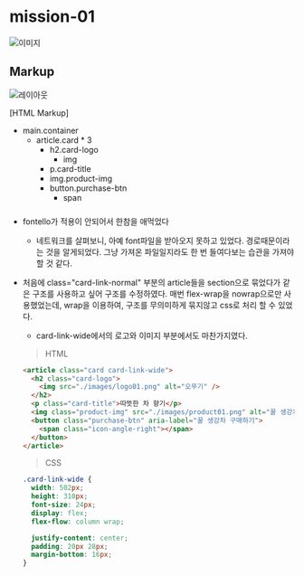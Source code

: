 # mission-01

![이미지](https://github.com/Bambiru/home-work/assets/116716953/d43909d1-d975-4b8d-b999-5df24336eaee)

## Markup

![레이아웃](https://github.com/Bambiru/home-work/assets/116716953/de3674c4-b70b-48e4-b76f-c713a290adda)

[HTML Markup]

- main.container
  - article.card \* 3
    - h2.card-logo
      - img
    - p.card-title
    - img.product-img
    - button.purchase-btn
      - span

###

- fontello가 적용이 안되어서 한참을 애먹었다

  - 네트워크를 살펴보니, 아예 font파일을 받아오지 못하고 있었다.
    경로때문이라는 것을 알게되었다.
    그냥 가져온 파일일지라도 한 번 들여다보는 습관을 가져야 할 것 같다.

- 처음에 class="card-link-normal" 부분의 article들을 section으로 묶었다가
  같은 구조를 사용하고 싶어 구조를 수정하였다.
  매번 flex-wrap을 nowrap으로만 사용했었는데, wrap을 이용하여,
  구조를 무의미하게 묶지않고 css로 처리 할 수 있었다.

  - card-link-wide에서의 로고와 이미지 부분에서도 마찬가지였다.

  > HTML

  ```html
  <article class="card card-link-wide">
    <h2 class="card-logo">
      <img src="./images/logo01.png" alt="오뚜기" />
    </h2>
    <p class="card-title">따뜻한 차 향기</p>
    <img class="product-img" src="./images/product01.png" alt="꿀 생강차" />
    <button class="purchase-btn" aria-label="꿀 생강차 구매하기">
      <span class="icon-angle-right"></span>
    </button>
  </article>
  ```

  > CSS

  ```css
  .card-link-wide {
    width: 502px;
    height: 310px;
    font-size: 24px;
    display: flex;
    flex-flow: column wrap;

    justify-content: center;
    padding: 20px 28px;
    margin-bottom: 16px;
  }
  ```
